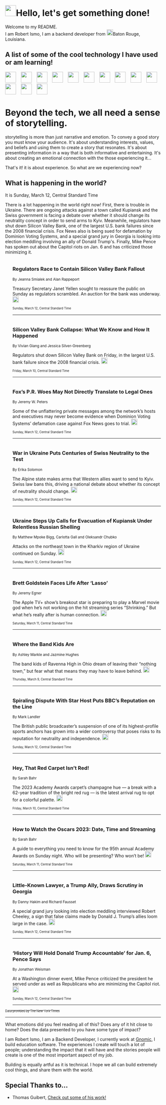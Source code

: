 <h1><img src="https://emojis.slackmojis.com/emojis/images/1643514375/3493/hot-coffee.gif?1643514375" width="35"/>Hello, let's get something done!</h1>

<p>Welcome to my README.<br/>
I am Robert Ismo, I am a backend developer from <img src="https://emojis.slackmojis.com/emojis/images/1638395689/50435/moulin_rouge.png?1638395689" width="20"/>Baton Rouge, Louisiana.</p>
<h2>A list of some of the cool technology I have used or am learning!</h2>
<p>
<img src="https://emojis.slackmojis.com/emojis/images/1643516091/21142/meow_bongotap.gif?1643516091" width="35" alt="">
<img src="https://img.shields.io/badge/Favorite%20Frontend%20Framework-SvelteKit-f83903" alt="">
<img src="https://img.shields.io/badge/Second%20Favorite-Vue-40b581" alt="">
<img src="https://img.shields.io/badge/Most%20Used%20Runtime-Nodejs-78b061" alt="">
<img src="https://emojis.slackmojis.com/emojis/images/1643517416/34482/fire.gif?1643517416" width="35" alt="">
<img src="https://img.shields.io/badge/Javascript%20But%20Better-Typescript-0078ca" alt="">
<img src="https://img.shields.io/badge/Favorite%20Language-Elixir-3e244d" alt="">
<img src="https://img.shields.io/badge/Containerize%20Everything-Docker-6ac9ef" alt="">
<img src="https://emojis.slackmojis.com/emojis/images/1643514596/5999/meow_party.gif?1643514596" width="35" alt="">
<img src="https://img.shields.io/badge/API%20Love%20Language-Graphql-de32a5" alt="">
<img src="https://img.shields.io/badge/Our%20Favorite%20Version%20Controller-Git-e94f33" alt="">
<img src="https://img.shields.io/badge/Favorite%20Database-Redis-d42d1d" alt="">
<img src="https://emojis.slackmojis.com/emojis/images/1643514559/5584/deployparrot.gif?1643514559" width="35" alt="">
<img src="https://img.shields.io/badge/Container%20Interstate-RabbitMQ-f66200" alt="">
<img src="https://img.shields.io/badge/Gotta%20Learn-Kubernetes-316adf" alt="">
<img src="https://img.shields.io/badge/Really%20Mature%20Now-WASM-654fef" alt="">
<img src="https://emojis.slackmojis.com/emojis/images/1666642497/61942/dance_vibe.gif?1666642497" width="35" alt="">
<img src="https://img.shields.io/badge/For%20My%20M1-ARM64-657d96" alt="">
<img src="https://img.shields.io/badge/Loving%20This%20So%20Much-TailwindCSS-17bcb5" alt="">
<img src="https://img.shields.io/badge/Cool%20Build%20Tool-Vite-f9cb24" alt="">
<img src="https://emojis.slackmojis.com/emojis/images/1669231376/62819/working-on-it.gif?1669231376" width="35" alt="">
<img src="https://img.shields.io/badge/Fun%20and%20Easy%20Database-MongoDB-5f8c49" alt="">
<img src="https://img.shields.io/badge/JS%20Life%20Support-NPM-c73737" alt="">
<img src="https://img.shields.io/badge/I%20Liked%20It-DynamoDB-0073b9" alt="">
<img src="https://emojis.slackmojis.com/emojis/images/1643514045/46/question.gif?1643514045" width="35" alt="">
<img src="https://img.shields.io/badge/cool-React-60d6f9" alt="">
<img src="https://img.shields.io/badge/Future%20Big%20Project-Lambda-f37e00" alt="">
<img src="https://img.shields.io/badge/NPM%20But%20Better-PNPM-f1aa07" alt="">
<img src="https://emojis.slackmojis.com/emojis/images/1643514943/9662/fbwow.gif?1643514943" width="35" alt="">
<img src="https://img.shields.io/badge/First%20Language-C-662079" alt="">
<img src="https://img.shields.io/badge/Where%20I%20Deploy%20Frontend-Vercel-000000" alt="">
<img src="https://img.shields.io/badge/Who%20Does%20not%20Want%20an%20App-Swift-f9492a" alt="">
<img src="https://emojis.slackmojis.com/emojis/images/1643514058/151/javascript.png?1643514058" width="35" alt="">
<img src="https://img.shields.io/badge/cool-Python-fbd542" alt="">
<img src="https://img.shields.io/badge/Favorite%20Something-Stripe-656cdc" alt="">
<img src="https://img.shields.io/badge/Of%20Course-HTML5-ed6327" alt="">
<img src="https://emojis.slackmojis.com/emojis/images/1660415405/60731/bomb.gif?1660415405" width="35" alt="">
<img src="https://img.shields.io/badge/hate-CSS-2964ec" alt="">
<img src="https://img.shields.io/badge/Learning-CircleCI-141215" alt="">
<img src="https://img.shields.io/badge/Learning-Rust-fbbb3b" alt="">
<img src="https://emojis.slackmojis.com/emojis/images/1660415397/60712/writing-hand.gif?1660415397" width="35" alt="">
<img src="https://img.shields.io/badge/Dev%20Browser%20of%20Choice-Firefox-cc4e26" alt="">
<img src="https://img.shields.io/badge/Recoverying%20From%20Windows-UNIX-1781e3" alt="">
<img src="https://img.shields.io/badge/LOVE-LogSeq-90c1c2" alt="">
<img src="https://emojis.slackmojis.com/emojis/images/1643514066/223/kirby.gif?1643514066" width="35" alt="">
<img src="https://img.shields.io/badge/Daily%20Driver-MacOS-e6e6e8" alt="">
<img src="https://img.shields.io/badge/Git%20Server-Github-000000" alt="">
<img src="https://img.shields.io/badge/enjoyable-EC2-f17428" alt="">
<img src="https://emojis.slackmojis.com/emojis/images/1643514239/2069/excited.gif?1643514239" width="35" alt="">
</p>
<h1>Beyond the tech, we all need a sense of storytelling.</h1>
<p>storytelling is more than just narrative and emotion. To convey a good story you must know your audience. It's about understanding interests, values, and beliefs and using them to create a story that resonates. It's about presenting information in a way that is both informative and entertaining. It's about creating an emotional connection with the those experiencing it...</p>
<p>That's it! it is about experience. So what are we experiencing now?</p>
<h2>What is happening in the world?</h2>
<p>It is Sunday, March 12, Central Standard Time</p>
<p>
There is a lot happening in the world right now! First, there is trouble in Ukraine. There are ongoing attacks against a town called Kupiansk and the Swiss government is facing a debate over whether it should change its neutrality concept in order to send arms to Kyiv. Meanwhile, regulators have shut down Silicon Valley Bank, one of the largest U.S. bank failures since the 2008 financial crisis. Fox News also is being sued for defamation by Dominion Voting Systems, and a special grand jury in Georgia is looking into election meddling involving an ally of Donald Trump&#39;s. Finally, Mike Pence has spoken out about the Capitol riots on Jan. 6 and has criticized those minimizing it.</p>
<ol>
<img src="https://img.shields.io/badge/-business-blue" alt="">
<h3>Regulators Race to Contain Silicon Valley Bank Fallout</h3>
<sub>By Jeanna Smialek and Alan Rappeport</sub>
<p>Treasury Secretary Janet Yellen sought to reassure the public on Sunday as regulators scrambled. An auction for the bank was underway.  <a href="https://nyti.ms/3LlisBt"><img src="https://developer.nytimes.com/files/poweredby_nytimes_30b.png?v=1583354208352" height="20"></a></p>
<sub><sub>Sunday, March 12, Central Standard Time</sub></sub>
<hr/>
<img src="https://img.shields.io/badge/-business-blue" alt="">
<h3>Silicon Valley Bank Collapse: What We Know and How It Happened</h3>
<sub>By Vivian Giang and Jessica Silver-Greenberg</sub>
<p>Regulators shut down Silicon Valley Bank on Friday, in the largest U.S. bank failure since the 2008 financial crisis.  <a href="https://nyti.ms/3YHVGqq"><img src="https://developer.nytimes.com/files/poweredby_nytimes_30b.png?v=1583354208352" height="20"></a></p>
<sub><sub>Friday, March 10, Central Standard Time</sub></sub>
<hr/>
<img src="https://img.shields.io/badge/-business-blue" alt="">
<h3>Fox’s P.R. Woes May Not Directly Translate to Legal Ones</h3>
<sub>By Jeremy W. Peters</sub>
<p>Some of the unflattering private messages among the network’s hosts and executives may never become evidence when Dominion Voting Systems’ defamation case against Fox News goes to trial.  <a href="https://nyti.ms/3lf1KZM"><img src="https://developer.nytimes.com/files/poweredby_nytimes_30b.png?v=1583354208352" height="20"></a></p>
<sub><sub>Sunday, March 12, Central Standard Time</sub></sub>
<hr/>
<img src="https://img.shields.io/badge/-world-blue" alt="">
<h3>War in Ukraine Puts Centuries of Swiss Neutrality to the Test</h3>
<sub>By Erika Solomon</sub>
<p>The Alpine state makes arms that Western allies want to send to Kyiv. Swiss law bans this, driving a national debate about whether its concept of neutrality should change.  <a href="https://nyti.ms/3yvquzY"><img src="https://developer.nytimes.com/files/poweredby_nytimes_30b.png?v=1583354208352" height="20"></a></p>
<sub><sub>Sunday, March 12, Central Standard Time</sub></sub>
<hr/>
<img src="https://img.shields.io/badge/-world-blue" alt="">
<h3>Ukraine Steps Up Calls for Evacuation of Kupiansk Under Relentless Russian Shelling</h3>
<sub>By Matthew Mpoke Bigg, Carlotta Gall and Oleksandr Chubko</sub>
<p>Attacks on the northeast town in the Kharkiv region of Ukraine continued on Sunday.  <a href="https://nyti.ms/3mMHYFF"><img src="https://developer.nytimes.com/files/poweredby_nytimes_30b.png?v=1583354208352" height="20"></a></p>
<sub><sub>Sunday, March 12, Central Standard Time</sub></sub>
<hr/>
<img src="https://img.shields.io/badge/-arts-blue" alt="">
<h3>Brett Goldstein Faces Life After ‘Lasso’</h3>
<sub>By Jeremy Egner</sub>
<p>The Apple TV+ show’s breakout star is preparing to play a Marvel movie god when he’s not working on the hit streaming series “Shrinking.” But what he’s really after is human connection.  <a href="https://nyti.ms/3l94Qi7"><img src="https://developer.nytimes.com/files/poweredby_nytimes_30b.png?v=1583354208352" height="20"></a></p>
<sub><sub>Saturday, March 11, Central Standard Time</sub></sub>
<hr/>
<img src="https://img.shields.io/badge/-style-blue" alt="">
<h3>Where the Band Kids Are</h3>
<sub>By Ashley Markle and Jazmine Hughes</sub>
<p>The band kids of Ravenna High in Ohio dream of leaving their “nothing town,” but fear what that means they may have to leave behind.  <a href="https://nyti.ms/3JnnHPH"><img src="https://developer.nytimes.com/files/poweredby_nytimes_30b.png?v=1583354208352" height="20"></a></p>
<sub><sub>Thursday, March 9, Central Standard Time</sub></sub>
<hr/>
<img src="https://img.shields.io/badge/-world-blue" alt="">
<h3>Spiraling Dispute With Star Host Puts BBC’s Reputation on the Line</h3>
<sub>By Mark Landler</sub>
<p>The British public broadcaster’s suspension of one of its highest-profile sports anchors has grown into a wider controversy that poses risks to its reputation for neutrality and independence.  <a href="https://nyti.ms/3YLVXZw"><img src="https://developer.nytimes.com/files/poweredby_nytimes_30b.png?v=1583354208352" height="20"></a></p>
<sub><sub>Sunday, March 12, Central Standard Time</sub></sub>
<hr/>
<img src="https://img.shields.io/badge/-style-blue" alt="">
<h3>Hey, That Red Carpet Isn’t Red!</h3>
<sub>By Sarah Bahr</sub>
<p>The 2023 Academy Awards carpet’s champagne hue — a break with a 62-year tradition of the bright red rug — is the latest arrival rug to opt for a colorful palette.  <a href="https://nyti.ms/420jDMC"><img src="https://developer.nytimes.com/files/poweredby_nytimes_30b.png?v=1583354208352" height="20"></a></p>
<sub><sub>Friday, March 10, Central Standard Time</sub></sub>
<hr/>
<img src="https://img.shields.io/badge/-movies-blue" alt="">
<h3>How to Watch the Oscars 2023: Date, Time and Streaming</h3>
<sub>By Sarah Bahr</sub>
<p>A guide to everything you need to know for the 95th annual Academy Awards on Sunday night. Who will be presenting? Who won’t be!  <a href="https://nyti.ms/3JcFjMQ"><img src="https://developer.nytimes.com/files/poweredby_nytimes_30b.png?v=1583354208352" height="20"></a></p>
<sub><sub>Saturday, March 11, Central Standard Time</sub></sub>
<hr/>
<img src="https://img.shields.io/badge/-us-blue" alt="">
<h3>Little-Known Lawyer, a Trump Ally, Draws Scrutiny in Georgia</h3>
<sub>By Danny Hakim and Richard Fausset</sub>
<p>A special grand jury looking into election meddling interviewed Robert Cheeley, a sign that false claims made by Donald J. Trump’s allies loom large in the case.  <a href="https://nyti.ms/42aeGAP"><img src="https://developer.nytimes.com/files/poweredby_nytimes_30b.png?v=1583354208352" height="20"></a></p>
<sub><sub>Sunday, March 12, Central Standard Time</sub></sub>
<hr/>
<img src="https://img.shields.io/badge/-us-blue" alt="">
<h3>‘History Will Hold Donald Trump Accountable’ for Jan. 6, Pence Says</h3>
<sub>By Jonathan Weisman</sub>
<p>At a Washington dinner event, Mike Pence criticized the president he served under as well as Republicans who are minimizing the Capitol riot.  <a href="https://nyti.ms/3JvV8yD"><img src="https://developer.nytimes.com/files/poweredby_nytimes_30b.png?v=1583354208352" height="20"></a></p>
<sub><sub>Sunday, March 12, Central Standard Time</sub></sub>
<hr/>
</ol>
<a href="https://developer.nytimes.com"><sub><sub>Data provided by The New York Times</sub></sub></a>
<hr/>
<p>What emotions did you feel reading all of this? Does any of it hit close to home? Does the data presented to you have some type of impact?</p>
<p>I am Robert Ismo, I am a Backend Developer, I currently work at <a href="https://gnomic.education/">Gnomic</a>, I build education software. The experiences I create will touch a lot of people; understanding the impact that it will have and the stories people will create is one of the most important aspect of my job.</p>
<p>Building is equally artful as it is technical. I hope we all can build extremely cool things, and share them with the world.</p>
<h2>Special Thanks to...</h2>
<ul>
<li>Thomas Guibert, <a href="https://github.com/thmsgbrt/thmsgbrt">Check out some of his work!</a></li>
</ul>